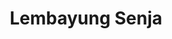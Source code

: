 ---
layout: story
img: https://mnafisalmukhdi1.github.io/cdn/works/ls.jpg
title: Lembayung Senja
desc: Lembayung Senja merupakan tetralogi cerpen horor fantasi yang berasal dari mitos masyarakat Banjar. Keempat cerpen tersebut adalah Lembayung Senja, Sekolah, Study Tour ke Candi dan Sehari Semalam.
---
